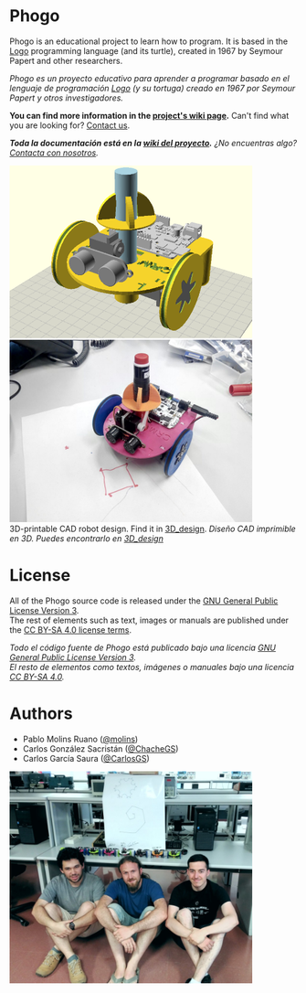 # Phogo

Phogo is an educational project to learn how to program. It is based in the [Logo](https://en.wikipedia.org/wiki/Logo_(programming_language)) programming language (and its turtle), created in 1967 by Seymour Papert and other researchers.

_Phogo es un proyecto educativo para aprender a programar basado en el lenguaje de programación [Logo](https://en.wikipedia.org/wiki/Logo_(programming_language)) (y su tortuga) creado en 1967 por Seymour Papert y otros investigadores._


**You can find more information in the [project's wiki page](https://github.com/CRM-UAM/Phogo/wiki).**
Can't find what you are looking for? [Contact us](https://github.com/CRM-UAM/Phogo/issues/new).

***Toda la documentación está en la [wiki del proyecto](https://github.com/CRM-UAM/Phogo/wiki).***
_¿No encuentras algo? [Contacta con nosotros](https://github.com/CRM-UAM/Phogo/issues/new)._

<img src="3D_design/phogo.png" width="425"/> <img src="Media_files/phogo_drawing_square.jpg" width="425"/>  
3D-printable CAD robot design. Find it in [3D_design](3D_design). _Diseño CAD imprimible en 3D. Puedes encontrarlo en [3D_design](3D_design)_


License
=

All of the Phogo source code is released under the [GNU General Public License Version 3](http://www.gnu.org/licenses/gpl-3.0.html).  
The rest of elements such as text, images or manuals are published under the [CC BY-SA 4.0 license terms](https://creativecommons.org/licenses/by-sa/4.0/).  

_Todo el código fuente de Phogo está publicado bajo una licencia [GNU General Public License Version 3](http://www.gnu.org/licenses/gpl-3.0.html)._  
_El resto de elementos como textos, imágenes o manuales bajo una licencia [CC BY-SA 4.0](https://creativecommons.org/licenses/by-sa/4.0/)._  


Authors
=

- Pablo Molins Ruano ([@molins](https://github.com/molins))
- Carlos González Sacristán ([@ChacheGS](https://github.com/ChacheGS))
- Carlos García Saura ([@CarlosGS](https://github.com/CarlosGS))

<img src="Media_files/1stPhogoWorkshop_MolinsChacheCarlos.jpg" width="425"/>  
